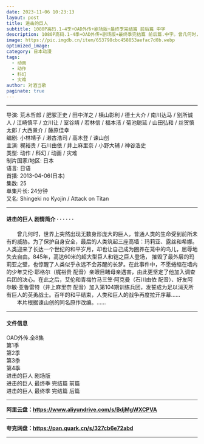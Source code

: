 ```yaml
---
date: 2023-11-06 10:23:13
layout: post
title: 进击的巨人
subtitle: 1080P高码.1-4季+OAD外传+剧场版+最终季完结篇 前后篇 中字
description: 1080P高码.1-4季+OAD外传+剧场版+最终季完结篇 前后篇.中字。曾几何时，世界上突然出现无数身形庞大的巨人，普通人类的生命受到前所未有的威胁。为了保护自身安全，最后的人类筑起三座高墙：玛莉亚、露丝和希娜。人类迎来了长达一个世纪的和平岁月，却也让自己成为圈养...
image: https://pic.imgdb.cn/item/653798cbc458853aefac7d0b.webp
optimized_image: 
category: 日本动漫
tags:
  - 动画
  - 动作
  - 科幻
  - 灾难
author: 对酒当歌
paginate: true
---
```


---

导演: 荒木哲郎 / 肥冢正史 / 田中洋之 / 横山彰利 / 德土大介 / 南川达马 / 别所诚人 / 江崎慎平 / 立川让 / 室谷靖 / 若林信 / 福本洁 / 菊池聪延 / 山田弘和 / 丝贺慎太郎 / 大西景介 / 藤原佳幸  
编剧: 小林靖子 / 濑古浩司 / 高木登 / 谏山创  
主演: 梶裕贵 / 石川由依 / 井上麻里奈 / 小野大辅 / 神谷浩史  
类型: 动作 / 科幻 / 动画 / 灾难  
制片国家/地区: 日本  
语言: 日语  
首播: 2013-04-06(日本)  
集数: 25  
单集片长: 24分钟  
又名: Shingeki no Kyojin / Attack on Titan  

---

#### 进击的巨人 剧情简介 · · · · · ·

　　曾几何时，世界上突然出现无数身形庞大的巨人，普通人类的生命受到前所未有的威胁。为了保护自身安全，最后的人类筑起三座高墙：玛莉亚、露丝和希娜。人类迎来了长达一个世纪的和平岁月，却也让自己成为圈养在笼中的鸟儿，屈辱地失去自由。845年，高达60米的超大型巨人和铠之巨人登场， 摧毁了最外层的玛莉亚之壁，也惊醒了人类似乎永远不会苏醒的长梦。在此事件中，不愿蜷缩在墙内的少年艾伦·耶格尔（梶裕贵 配音）亲眼目睹母亲遇害，由此更坚定了他加入调查兵团的决心。在此之后，艾伦和青梅竹马三笠·阿克曼（石川由依 配音）、好友阿尔敏·亚鲁雷特（井上麻里奈 配音）加入第104期训练兵团，发誓成为足以消灭所有巨人的英勇战士。百年的和平结束，人类和巨人的战争再度拉开序幕……  
　　本片根据谏山创的同名原作改编。……

---

#### 文件信息

OAD外传.全8集  
第1季  
第2季  
第3季  
第4季  
进击的巨人 剧场版  
进击的巨人 最终季 完结篇 前篇  
进击的巨人 最终季 完结篇 后篇  

---

**阿里云盘：<https://www.aliyundrive.com/s/BdjMgWXCPVA>**

---

**夸克网盘：<https://pan.quark.cn/s/327cb6e72abd>**

---
